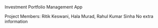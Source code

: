 Investment Portfolio Management App

Project Members: Ritik Keswani, Hala Murad, Rahul Kumar Sinha
No extra information
